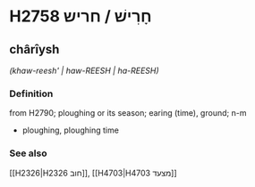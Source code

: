 # H2758 חָרִישׁ / חריש

## chârîysh

_(khaw-reesh' | haw-REESH | ha-REESH)_

### Definition

from H2790; ploughing or its season; earing (time), ground; n-m

- ploughing, ploughing time

### See also

[[H2326|H2326 חוב]], [[H4703|H4703 מצעד]]

